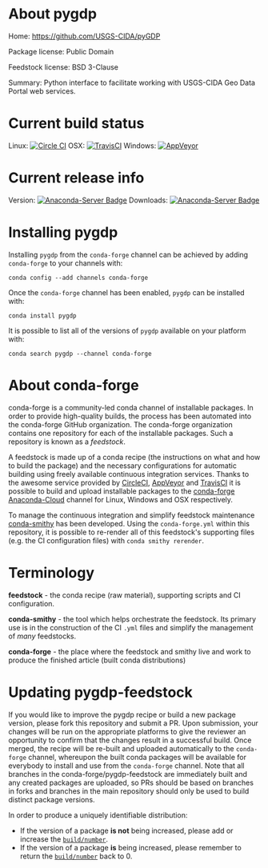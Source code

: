 About pygdp
===========

Home: https://github.com/USGS-CIDA/pyGDP

Package license: Public Domain

Feedstock license: BSD 3-Clause

Summary: Python interface to facilitate working with USGS-CIDA Geo Data Portal web services.



Current build status
====================

Linux: [![Circle CI](https://circleci.com/gh/conda-forge/pygdp-feedstock.svg?style=shield)](https://circleci.com/gh/conda-forge/pygdp-feedstock)
OSX: [![TravisCI](https://travis-ci.org/conda-forge/pygdp-feedstock.svg?branch=master)](https://travis-ci.org/conda-forge/pygdp-feedstock)
Windows: [![AppVeyor](https://ci.appveyor.com/api/projects/status/github/conda-forge/pygdp-feedstock?svg=True)](https://ci.appveyor.com/project/conda-forge/pygdp-feedstock/branch/master)

Current release info
====================
Version: [![Anaconda-Server Badge](https://anaconda.org/conda-forge/pygdp/badges/version.svg)](https://anaconda.org/conda-forge/pygdp)
Downloads: [![Anaconda-Server Badge](https://anaconda.org/conda-forge/pygdp/badges/downloads.svg)](https://anaconda.org/conda-forge/pygdp)

Installing pygdp
================

Installing `pygdp` from the `conda-forge` channel can be achieved by adding `conda-forge` to your channels with:

```
conda config --add channels conda-forge
```

Once the `conda-forge` channel has been enabled, `pygdp` can be installed with:

```
conda install pygdp
```

It is possible to list all of the versions of `pygdp` available on your platform with:

```
conda search pygdp --channel conda-forge
```


About conda-forge
=================

conda-forge is a community-led conda channel of installable packages.
In order to provide high-quality builds, the process has been automated into the
conda-forge GitHub organization. The conda-forge organization contains one repository
for each of the installable packages. Such a repository is known as a *feedstock*.

A feedstock is made up of a conda recipe (the instructions on what and how to build
the package) and the necessary configurations for automatic building using freely
available continuous integration services. Thanks to the awesome service provided by
[CircleCI](https://circleci.com/), [AppVeyor](http://www.appveyor.com/)
and [TravisCI](https://travis-ci.org/) it is possible to build and upload installable
packages to the [conda-forge](https://anaconda.org/conda-forge)
[Anaconda-Cloud](http://docs.anaconda.org/) channel for Linux, Windows and OSX respectively.

To manage the continuous integration and simplify feedstock maintenance
[conda-smithy](http://github.com/conda-forge/conda-smithy) has been developed.
Using the ``conda-forge.yml`` within this repository, it is possible to re-render all of
this feedstock's supporting files (e.g. the CI configuration files) with ``conda smithy rerender``.


Terminology
===========

**feedstock** - the conda recipe (raw material), supporting scripts and CI configuration.

**conda-smithy** - the tool which helps orchestrate the feedstock.
                   Its primary use is in the construction of the CI ``.yml`` files
                   and simplify the management of *many* feedstocks.

**conda-forge** - the place where the feedstock and smithy live and work to
                  produce the finished article (built conda distributions)


Updating pygdp-feedstock
========================

If you would like to improve the pygdp recipe or build a new
package version, please fork this repository and submit a PR. Upon submission,
your changes will be run on the appropriate platforms to give the reviewer an
opportunity to confirm that the changes result in a successful build. Once
merged, the recipe will be re-built and uploaded automatically to the
`conda-forge` channel, whereupon the built conda packages will be available for
everybody to install and use from the `conda-forge` channel.
Note that all branches in the conda-forge/pygdp-feedstock are
immediately built and any created packages are uploaded, so PRs should be based
on branches in forks and branches in the main repository should only be used to
build distinct package versions.

In order to produce a uniquely identifiable distribution:
 * If the version of a package **is not** being increased, please add or increase
   the [``build/number``](http://conda.pydata.org/docs/building/meta-yaml.html#build-number-and-string).
 * If the version of a package **is** being increased, please remember to return
   the [``build/number``](http://conda.pydata.org/docs/building/meta-yaml.html#build-number-and-string)
   back to 0.
